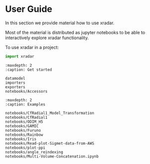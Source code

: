 # User Guide

In this section we provide material how to use xradar.

Most of the material is distributed as jupyter notebooks to be able to interactively explore xradar functionality.

To use xradar in a project:

```python
import xradar
```

```{toctree}
:maxdepth: 2
:caption: Get started

datamodel
importers
exporters
notebooks/Accessors
```

```{toctree}
:maxdepth: 2
:caption: Examples

notebooks/CfRadial1_Model_Transformation
notebooks/CfRadial1
notebooks/ODIM_H5
notebooks/GAMIC
notebooks/Furuno
notebooks/Rainbow
notebooks/Iris
notebooks/Read-plot-Sigmet-data-from-AWS
notebooks/plot-ppi
notebooks/angle_reindexing
notebooks/Multi-Volume-Concatenation.ipynb
```
